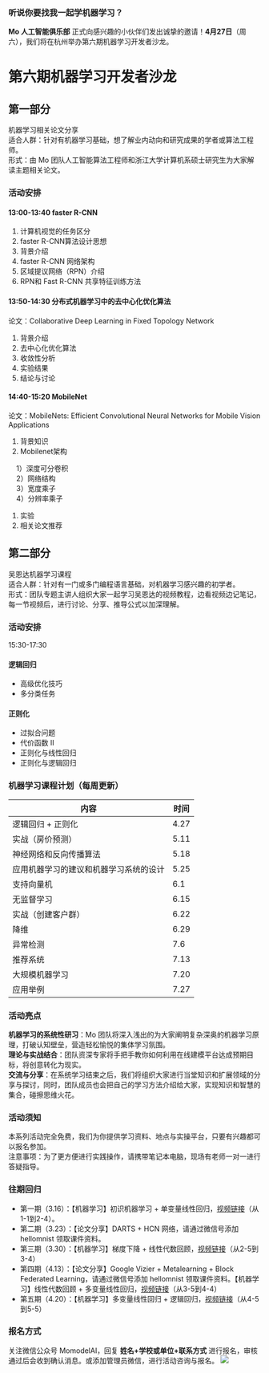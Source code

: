 ### 听说你要找我一起学机器学习？
**Mo 人工智能俱乐部** 正式向感兴趣的小伙伴们发出诚挚的邀请！**4月27日**（周六），我们将在杭州举办第六期机器学习开发者沙龙。
# 第六期机器学习开发者沙龙

<a name="497cdcb9"></a>
## 第一部分
机器学习相关论文分享<br />适合人群：针对有机器学习基础，想了解业内动向和研究成果的学者或算法工程师。<br />形式：由 Mo 团队人工智能算法工程师和浙江大学计算机系硕士研究生为大家解读主题相关论文。
<a name="e7ddf246"></a>
### 活动安排
<a name="2814a6f8"></a>
#### 13:00-13:40 faster R-CNN
1. 计算机视觉的任务区分
1. faster R-CNN算法设计思想
1. 背景介绍
1. faster R-CNN 网络架构
1. 区域提议网络（RPN）介绍
1. RPN和 Fast R-CNN 共享特征训练方法

<a name="a8a503ff"></a>
#### 13:50-14:30 分布式机器学习中的去中心化优化算法
论文：Collaborative Deep Learning in Fixed Topology Network
1. 背景介绍
1. 去中心化优化算法
1. 收敛性分析
1. 实验结果
1. 结论与讨论

<a name="76990767"></a>
#### 14:40-15:20 MobileNet
论文：MobileNets: Efficient Convolutional Neural Networks for Mobile Vision Applications
1. 背景知识
1. Mobilenet架构

    1）深度可分卷积<br />    2）网络结构<br />    3）宽度乘子<br />    4）分辨率乘子
1. 实验
1. 相关论文推荐

<a name="d3e121a0"></a>
## 第二部分
吴恩达机器学习课程<br />适合人群：针对有一门或多门编程语言基础，对机器学习感兴趣的初学者。<br />形式：团队专题主讲人组织大家一起学习吴恩达的视频教程，边看视频边记笔记，每一节视频后，进行讨论、分享、推导公式以加深理解。
<a name="e7ddf246-1"></a>
### 活动安排
15:30-17:30

<a name="881e9b66"></a>
#### 逻辑回归
* 高级优化技巧
* 多分类任务

<a name="4bd7c8e0"></a>
#### 正则化
* 过拟合问题
* 代价函数 II
* 正则化与线性回归
* 正则化与逻辑回归

<a name="cc71af2f"></a>
### 机器学习课程计划（每周更新）

| 内容 | 时间 |
| --- | --- |
| 逻辑回归 + 正则化 | 4.27 |
| 实战（房价预测） | 5.11 |
| 神经网络和反向传播算法 | 5.18 |
| 应用机器学习的建议和机器学习系统的设计 | 5.25 |
| 支持向量机 | 6.1 |
| 无监督学习 | 6.15 |
| 实战（创建客户群） | 6.22 |
| 降维 | 6.29 |
| 异常检测 | 7.6 |
| 推荐系统 | 7.13 |
| 大规模机器学习 | 7.20 |
| 应用举例 | 7.27 |

<a name="3b4924aa"></a>
### 活动亮点
**机器学习的系统性研习**：Mo 团队将深入浅出的为大家阐明复杂深奥的机器学习原理，打破认知壁垒，营造轻松愉悦的集体学习氛围。<br />**理论与实战结合**：团队资深专家将手把手教你如何利用在线建模平台达成预期目标，将创意转化为现实。<br />**交流与分享**：在系统学习结束之后，我们将组织大家进行当堂知识和扩展领域的分享与探讨，同时，团队成员也会把自己的学习方法介绍给大家，实现知识和智慧的集合，碰擦思维火花。
<a name="a84811ac"></a>
### 活动须知
本系列活动完全免费，我们为你提供学习资料、地点与实操平台，只要有兴趣都可以报名参加。<br />注意事项：为了更方便进行实践操作，请携带笔记本电脑，现场有老师一对一进行答疑指导。
<a name="e7575e8c"></a>
### 往期回归
* 第一期（3.16）：【机器学习】初识机器学习 + 单变量线性回归，[视频链接](http://www.momodel.cn:8899/classroom/class?id=5c5696191afd94720cc94533&type=video)（从1-1到2-4）。
* 第二期（3.23）：【论文分享】DARTS + HCN 网络，请通过微信号添加 hellomnist 领取课件资料。
* 第三期（3.30）：【机器学习】梯度下降 + 线性代数回顾，[视频链接](http://www.momodel.cn:8899/classroom/class?id=5c5696191afd94720cc94533&type=video)（从2-5到3-4）
* 第四期（4.13）：【论文分享】Google Vizier + Metalearning + Block Federated Learning，请通过微信号添加 hellomnist 领取课件资料。【机器学习】线性代数回顾 + 多变量线性回归，[视频链接](http://www.momodel.cn:8899/classroom/class?id=5c5696191afd94720cc94533&type=video)（从3-5到4-4）
* 第五期（4.20）：【机器学习】多变量线性回归 + 逻辑回归，[视频链接](http://www.momodel.cn:8899/classroom/class?id=5c5696191afd94720cc94533&type=video)（从4-5到5-5）
### 报名方式
关注微信公众号 MomodelAI，回复 **姓名+学校或单位+联系方式** 进行报名，审核通过后会收到确认消息。或添加管理员微信，进行活动咨询与报名。
![](https://ws3.sinaimg.cn/large/006tNc79ly1g2b838mmguj30uy0f0dit.jpg)

